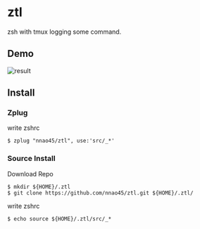 # ztl
zsh with tmux logging some command.

## Demo

![result](https://github.com/nnao45/naoGifRepo/blob/master/ztl02.gif)

## Install

### Zplug

write zshrc

```
$ zplug "nnao45/ztl", use:'src/_*' 
```

### Source Install

Download Repo

```
$ mkdir ${HOME}/.ztl
$ git clone https://github.com/nnao45/ztl.git ${HOME}/.ztl/
```

write zshrc

```
$ echo source ${HOME}/.ztl/src/_*
```

